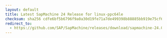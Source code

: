 ```yaml
---
layout: default
title: Latest SapMachine 24 Release for linux-ppc64le
checksum: sha256 cdfe6bf5b6796f9a0a30d19fe71a7de499398b88885bb919e75cf64e452368b0
redirect_to:
  - https://github.com/SAP/SapMachine/releases/download/sapmachine-24.0.2/sapmachine-jdk-24.0.2_linux-ppc64le_bin.tar.gz
---
```

